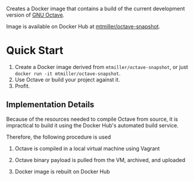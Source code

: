 Creates a Docker image that contains a build of the current development
version of [GNU Octave](http://www.octave.org).

Image is available on Docker Hub at
[mtmiller/octave-snapshot](https://hub.docker.com/r/mtmiller/octave-snapshot).

# Quick Start

1. Create a Docker image derived from `mtmiller/octave-snapshot`, or just
   `docker run -it mtmiller/octave-snapshot`.
2. Use Octave or build your project against it.
3. Profit.

## Implementation Details

Because of the resources needed to compile Octave from source, it is
impractical to build it using the Docker Hub's automated build service.

Therefore, the following procedure is used

1. Octave is compiled in a local virtual machine using Vagrant

2. Octave binary payload is pulled from the VM, archived, and uploaded

3. Docker image is rebuilt on Docker Hub
